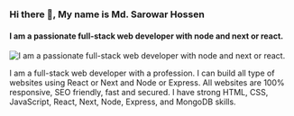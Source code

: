 ### Hi there 👋, My name is Md. Sarowar Hossen
#### I am a passionate full-stack web developer with node and next or react.
![I am a passionate full-stack web developer with node and next or react.](https://arturssmirnovs.github.io/github-profile-readme-generator/images/banner.png)

I am a full-stack web developer with a profession. I can build all type of websites using React or Next and Node or Express. All websites are 100% responsive, SEO friendly, fast and secured. I have strong HTML, CSS, JavaScript, React, Next, Node, Express, and MongoDB skills.

